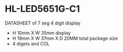 # HL-LED5651G-C1
DATASHEET of 7 seg 4 digit display <br>
* H 10mm X W 35mm display <br>
* H 19mm X W 37mm X D 20MM total package size <br>
* 4 digets and COL <br>
  
